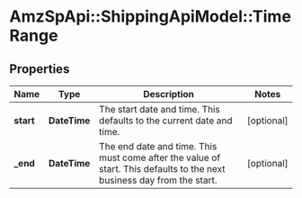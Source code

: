 # AmzSpApi::ShippingApiModel::TimeRange

## Properties
Name | Type | Description | Notes
------------ | ------------- | ------------- | -------------
**start** | **DateTime** | The start date and time. This defaults to the current date and time. | [optional] 
**_end** | **DateTime** | The end date and time. This must come after the value of start. This defaults to the next business day from the start. | [optional] 


